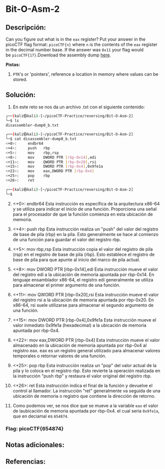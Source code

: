 # Bit-O-Asm-2

## Descripción: 
Can you figure out what is in the `eax` register? Put your answer in the picoCTF flag format: `picoCTF{n}` where `n` is the contents of the `eax` register in the decimal number base. If the answer was `0x11` your flag would be `picoCTF{17}`.Download the assembly dump [here](https://artifacts.picoctf.net/c/510/disassembler-dump0_b.txt).

**Pistas:**
1. `PTR`'s or 'pointers', reference a location in memory where values can be stored.

## Solución:
1. En este reto se nos da un archivo .txt con el siguiente contenido: 

```bash
┌──(kali㉿kali)-[~/picoCTF-Practice/reversing/Bit-O-Asm-2]
└─$ ls
disassembler-dump0_b.txt
                                                                                                                                                 
┌──(kali㉿kali)-[~/picoCTF-Practice/reversing/Bit-O-Asm-2]
└─$ cat disassembler-dump0_b.txt 
<+0>:     endbr64 
<+4>:     push   rbp
<+5>:     mov    rbp,rsp
<+8>:     mov    DWORD PTR [rbp-0x14],edi
<+11>:    mov    QWORD PTR [rbp-0x20],rsi
<+15>:    mov    DWORD PTR [rbp-0x4],0x9fe1a
<+22>:    mov    eax,DWORD PTR [rbp-0x4]
<+25>:    pop    rbp
<+26>:    ret
                                                                                                                                                 
┌──(kali㉿kali)-[~/picoCTF-Practice/reversing/Bit-O-Asm-2]
└─$ 

```

2. <+0>: endbr64 Esta instrucción es específica de la arquitectura x86-64 y se utiliza para indicar el inicio de una función. Proporciona una señal para el procesador de que la función comienza en esta ubicación de memoria.

3. <+4>: push rbp Esta instrucción realiza un "push" del valor del registro de base de pila (rbp) en la pila. Esto generalmente se hace al comienzo de una función para guardar el valor del registro rbp.

4. <+5>: mov rbp,rsp Esta instrucción copia el valor del registro de pila (rsp) en el registro de base de pila (rbp). Esto establece el registro de base de pila para que apunte al inicio del marco de pila actual.
  
5. <+8>: mov DWORD PTR [rbp-0x14],edi Esta instrucción mueve el valor del registro edi a la ubicación de memoria apuntada por rbp-0x14. En lenguaje ensamblador x86-64, el registro edi generalmente se utiliza para almacenar el primer argumento de una función.
  
6. <+11>: mov QWORD PTR [rbp-0x20],rsi Esta instrucción mueve el valor del registro rsi a la ubicación de memoria apuntada por rbp-0x20. En x86-64, rsi suele utilizarse para almacenar el segundo argumento de una función.
  
7. <+15>: mov DWORD PTR [rbp-0x4],0x9fe1a Esta instrucción mueve el valor inmediato 0x9fe1a (hexadecimal) a la ubicación de memoria apuntada por rbp-0x4.

8. <+22>: mov eax,DWORD PTR [rbp-0x4] Esta instrucción mueve el valor almacenado en la ubicación de memoria apuntada por rbp-0x4 al registro eax. eax es un registro general utilizado para almacenar valores temporales o retornar valores de una función.
  
9. <+25>: pop rbp Esta instrucción realiza un "pop" del valor actual de la pila y lo coloca en el registro rbp. Esto revierte la operación realizada en la instrucción "push rbp" y restaura el valor original del registro rbp.
 
10. <+26>: ret Esta instrucción indica el final de la función y devuelve el control al llamador. La instrucción "ret" generalmente va seguida de una ubicación de memoria o registro que contiene la dirección de retorno.

11. Como podemos ver, se nos dice que se mueve a la variable `eax` el valor de laubicación de memoria apuntada por rbp-0x4. el cual seria `0x9fe1a`, que en deciamal es `654874`.

### Flag: picoCTF{654874}

## Notas adicionales:

## Referencias: